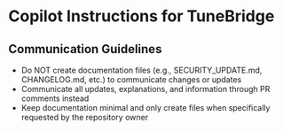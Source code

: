 # Copilot Instructions for TuneBridge

## Communication Guidelines

- Do NOT create documentation files (e.g., SECURITY_UPDATE.md, CHANGELOG.md, etc.) to communicate changes or updates
- Communicate all updates, explanations, and information through PR comments instead
- Keep documentation minimal and only create files when specifically requested by the repository owner
